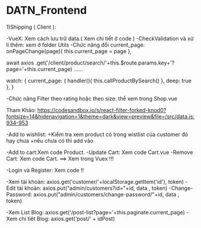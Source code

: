 # DATN_Frontend
1)Shipping ( Client ):

-VueX: Xem cách lưu trữ data.( Xem chi tiết ở code )
-CheckValidation và xử lí thêm: xem ở folder Utils 
-Chức năng đổi current_page:
onPageChange(page){
      this.current_page = page
    },
    
    
await axios
        .get('/client/product/search/'+this.$route.params.key+'?page='+this.current_page)
        ......      
        
watch: {
    current_page: {
      handler(){
        this.callProductBySearch()
      },
      deep: true
    },
  }
  
-Chức năng Filter theo rating hoặc theo size:
 thể xem trong Shop.vue

Tham Khảo: https://codesandbox.io/s/react-filter-forked-knod0?fontsize=14&hidenavigation=1&theme=dark&view=preview&file=/src/data.js:934-953

-Add to wishlist:
+Kiểm tra xem product có trong wistlist của customer đó hay chưa
+nêu chưa có thì add vào

-Add to cart:Xem code Product.
-Update Cart: Xem code Cart.vue
-Remove Cart: Xem code Cart.
==> Xem trong Vuex !!!

-Login và Register: Xem code !!

-Xem tài khoản:  axios.get('customer/'+localStorage.getItem('id'), token)
-Edit tài khoản:  axios.put("admin/customers?id="+id, data , token)
-Change-Password:   axios.put("admin/customers/change-password/"+id, data , token)

-Xem List Blog:  axios.get('/post-list?page='+this.paginate.current_page)
-Xem chi tiêt Blog:   axios.get('post/' + idPost)
